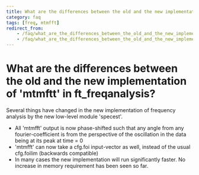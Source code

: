 ```yaml
---
title: What are the differences between the old and the new implementation of 'mtmftt' in ft_freqanalysis?
category: faq
tags: [freq, mtmfft]
redirect_from:
    - /faq/what_are_the_differences_between_the_old_and_the_new_implementation_of_mtmfft_in_ft_freqanalysis/
    - /faq/what_are_the_differences_between_the_old_and_the_new_implementation_of_mtmfft_in_ft_freqanalyis/
---
```


# What are the differences between the old and the new implementation of 'mtmftt' in ft_freqanalysis?

Several things have changed in the new implementation of frequency analysis by the new low-level module 'specest'.

- All 'mtmfft' output is now phase-shifted such that any angle from any fourier-coefficient is from the perspective of the oscillation in the data being at its peak at time = 0
- 'mtmfft' can now take a cfg.foi input-vector as well, instead of the usual cfg.foilim (backwards compatible)
- In many cases the new implementation will run significantly faster. No increase in memory requirement has been seen so far.
